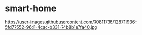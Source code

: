 # smart-home
https://user-images.githubusercontent.com/30811736/128711936-5fd77552-96d1-4cad-b331-74b8b1e7fa40.jpg
